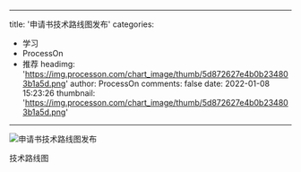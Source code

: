 
---
title: '申请书技术路线图发布'
categories: 
 - 学习
 - ProcessOn
 - 推荐
headimg: 'https://img.processon.com/chart_image/thumb/5d872627e4b0b234803b1a5d.png'
author: ProcessOn
comments: false
date: 2022-01-08 15:23:26
thumbnail: 'https://img.processon.com/chart_image/thumb/5d872627e4b0b234803b1a5d.png'
---

<div>   
<img class="thumb" alt="申请书技术路线图发布" src="https://img.processon.com/chart_image/thumb/5d872627e4b0b234803b1a5d.png" referrerpolicy="no-referrer">
<p>技术路线图</p>  
</div>
            